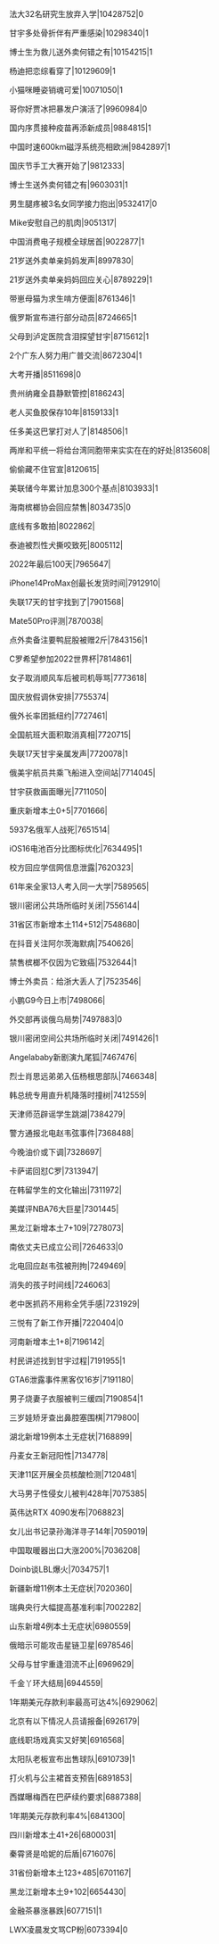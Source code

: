 法大32名研究生放弃入学|10428752|0

甘宇多处骨折伴有严重感染|10298340|1

博士生为救儿送外卖何错之有|10154215|1

杨迪把恋综看穿了|10129609|1

小猫咪睡姿销魂可爱|10071050|1

哥你好贾冰把暴发户演活了|9960984|0

国内序贯接种疫苗再添新成员|9884815|1

中国时速600km磁浮系统亮相欧洲|9842897|1

国庆节手工大赛开始了|9812333|

博士生送外卖何错之有|9603031|1

男生腿疼被3名女同学接力抱出|9532417|0

Mike安慰自己的肌肉|9051317|

中国消费电子规模全球居首|9022877|1

21岁送外卖单亲妈妈发声|8997830|

21岁送外卖单亲妈妈回应关心|8789229|1

带崽母猫为求生啃方便面|8761346|1

俄罗斯宣布进行部分动员|8724665|1

父母到泸定医院含泪探望甘宇|8715612|1

2个广东人努力用广普交流|8672304|1

大考开播|8511698|0

贵州纳雍全县静默管控|8186243|

老人买鱼胶保存10年|8159133|1

任多美这巴掌打对人了|8148506|1

两岸和平统一将给台湾同胞带来实实在在的好处|8135608|

偷偷藏不住官宣|8120615|

美联储今年累计加息300个基点|8103933|1

海南槟榔协会回应禁售|8034735|0

底线有多敢拍|8022862|

泰迪被烈性犬撕咬致死|8005112|

2022年最后100天|7965647|

iPhone14ProMax创最长发货时间|7912910|

失联17天的甘宇找到了|7901568|

Mate50Pro评测|7870038|

点外卖备注要鸭屁股被赠2斤|7843156|1

C罗希望参加2022世界杯|7814861|

女子取消顺风车后被司机辱骂|7773618|

国庆放假调休安排|7755374|

俄外长率团抵纽约|7727461|

全国航班大面积取消真相|7720715|

失联17天甘宇亲属发声|7720078|1

俄美宇航员共乘飞船进入空间站|7714045|

甘宇获救画面曝光|7711050|

重庆新增本土0+5|7701666|

5937名俄军人战死|7651514|

iOS16电池百分比图标优化|7634495|1

校方回应学信网信息泄露|7620323|

61年来全家13人考入同一大学|7589565|

银川密闭公共场所临时关闭|7556144|

31省区市新增本土114+512|7548680|

在抖音关注阿尔茨海默病|7540626|

禁售槟榔不仅因为它致癌|7532644|1

博士外卖员：给浙大丢人了|7523546|

小鹏G9今日上市|7498066|

外交部再谈俄乌局势|7497883|0

银川密闭空间公共场所临时关闭|7491426|1

Angelababy新剧演九尾狐|7467476|

烈士肖思远弟弟入伍杨根思部队|7466348|

韩总统专用直升机降落时撞树|7412559|

天津师范辟谣学生跳湖|7384279|

警方通报北电赵韦弦事件|7368488|

今晚油价或下调|7328697|

卡萨诺回怼C罗|7313947|

在韩留学生的文化输出|7311972|

美媒评NBA76大巨星|7301445|

黑龙江新增本土7+109|7278073|

南依丈夫已成立公司|7264633|0

北电回应赵韦弦被刑拘|7249469|

消失的孩子时间线|7246063|

老中医抓药不用称全凭手感|7231929|

三悦有了新工作开播|7220404|0

河南新增本土1+8|7196142|

村民讲述找到甘宇过程|7191955|1

GTA6泄露事件黑客仅16岁|7191180|

男子烧妻子衣服被判三缓四|7190854|1

三岁娃矫牙查出鼻腔塞围棋|7179800|

湖北新增19例本土无症状|7168899|

丹麦女王新冠阳性|7134778|

天津11区开展全员核酸检测|7120481|

大马男子性侵女儿被判428年|7075385|

英伟达RTX 4090发布|7068823|

女儿出书记录孙海洋寻子14年|7059019|

中国取暖器出口大涨200%|7036208|

Doinb谈LBL爆火|7034757|1

新疆新增11例本土无症状|7020360|

瑞典央行大幅提高基准利率|7002282|

山东新增4例本土无症状|6980559|

俄暗示可能攻击星链卫星|6978546|

父母与甘宇重逢泪流不止|6969629|

千金丫环大结局|6944559|

1年期美元存款利率最高可达4%|6929062|

北京有以下情况人员请报备|6926179|

底线职场戏真实又好笑|6916568|

太阳队老板宣布出售球队|6910739|1

打火机与公主裙首支预告|6891853|

西媒曝梅西在巴萨续约要求|6887388|

1年期美元存款利率4%|6841300|

四川新增本土41+26|6800031|

秦霄贤是哈妮的后盾|6716076|

31省份新增本土123+485|6701167|

黑龙江新增本土9+102|6654430|

金融茶暴涨暴跌|6077151|1

LWX凌晨发文骂CP粉|6073394|0

